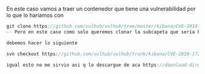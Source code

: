 En este caso vamos a traer un contenedor que tiene una vulnerabilidad por lo que lo haríamos con 

```d
git clone https://github.com/vulhub/vulhub/tree/master/kibana/CVE-2018-17246
-- Pero en este caso como solo queremos clonar la subcapeta que seria kibana/CVE-2018-17246

debemos hacer lo siguiente

svn checkout https://github.com/vulhub/vulhub/trunk/kibana/CVE-2018-17246

igual esto no me sirvio asi q lo descargue de aca https://download-directory.github.io
```

